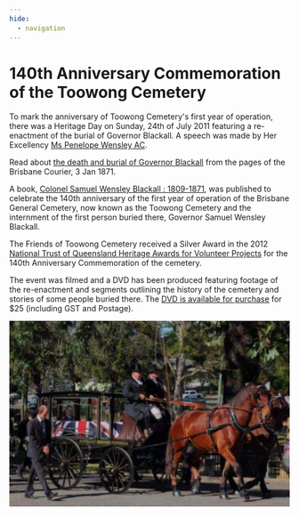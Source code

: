 ```yaml
---
hide:
  - navigation
---
```


# 140th Anniversary Commemoration of the Toowong Cemetery

To mark the anniversary of Toowong Cemetery's first year of operation, there was a Heritage Day on Sunday, 24th of July 2011 featuring a re-enactment of the burial of Governor Blackall. A speech was made by Her Excellency [Ms Penelope Wensley AC](https://en.wikipedia.org/wiki/Penelope_Wensley). 

Read about [the death and burial of Governor Blackall](https://trove.nla.gov.au/list/10498) from the pages of the Brisbane Courier, 3 Jan 1871.

A book, [Colonel Samuel Wensley Blackall : 1809-1871](https://catalogue.nla.gov.au/Record/5581999), was published to celebrate the 140th anniversary of the first year of operation of the Brisbane General Cemetery, now known as the Toowong Cemetery and the internment of the first person buried there, Governor Samuel Wensley Blackall.

The Friends of Toowong Cemetery received a Silver Award in the 2012 [National Trust of Queensland Heritage Awards for Volunteer Projects](https://www.nationaltrustqld.org.au/what-we-do/heritage-awards) for the 140th Anniversary Commemoration of the cemetery.

The event was filmed and a DVD has been produced featuring footage of the re-enactment and segments outlining the history of the cemetery and stories of some people buried there. The [DVD is available for purchase](mailto://inquiries@fotc.org.au) for $25 (including GST and Postage).

![Re-enactment of the burial of Governor Blackall](../assets/140-commemoration.png)

